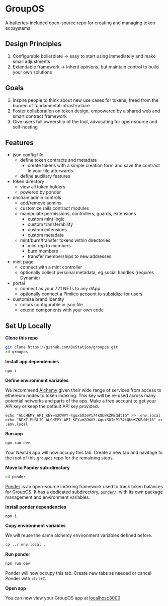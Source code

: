 # GroupOS 

A batteries-included open-source repo for creating and managing token ecosystems.

## Design Principles
1. Configurable boilerplate -> easy to start using immediately and make small adjustments
2. Extendable framework -> inherit opinions, but maintain control to build your own solutions

## Goals
1. Inspire people to think about new use cases for tokens, freed from the burden of fundamental infrastructure
2. Foster collaboration on token design, empowered by a shared web and smart contract framework
3. Give users full ownership of the tool, advocating for open-source and self-hosting

## Features
* json config file
  * define token contracts and metadata
    * create tokens with a simple creation form and save the contract in your file afterwards
  * define auxiliary features
* token directory
  * view all token holders
  * powered by ponder
* onchain admin controls
  * add/remove admins
  * customize rails contract modules
  * manipulate permissions, controllers, guards, extensions
    * custom mint logic
    * custom transferability
    * custom extensions
    * custom metadata
  * mint/burn/transfer tokens within directories
    * mint rep to members
    * burn members
    * transfer memberships to new addresses
* mint page
  * connect with a mint controller
  * optionally collect personal metadata, eg social handles (requires Dynamic)
* portal
  * connect as your 721 NFTs to any dApp
  * optionally connect a Pimlico account to subsidize for users
* customize brand identity
  * colors configurable in json file
  * extend components with your own code

## Set Up Locally

**Clone this repo**

```bash
git clone https://github.com/0xStation/groupos.git
cd groupos
```

**Install app dependencies**

```bash
npm i
```

**Define environment variables**

We recommend [Alchemy](https://www.alchemy.com/) given their wide range of services from access to ethereum nodes to token indexing.
This key will be re-used across many potential networks and parts of the app. Make a free account to get your API key or keep the default
API key provided.

```
echo "ALCHEMY_API_KEY=m2OWVY-4guxSOIeP174kQUwKZKBddt16" >> .env.local
echo "NEXT_PUBLIC_ALCHEMY_API_KEY=m2OWVY-4guxSOIeP174kQUwKZKBddt16" >> .env.local
```

**Run app**

```bash
npm run dev
```

Your NextJS app will now occupy this tab. Create a new tab and navitage to the root of this `groupos` repo for the remaining steps.

**Move to Ponder sub-directory**

```bash
cd ponder
```

[Ponder](https://ponder.sh/) is an open-source indexing framework used to track token balances for GroupOS. It has a dedicated subdirectory, [`ponder/`](./ponder), 
with its own package management and environment variables.

**Install ponder dependencies**

```bash
npm i
```

**Copy environment variables**

We will reuse the same alchemy environment variables defined before.

```bash
cp ../.env.local .
```

**Run ponder**

```bash
npm run dev
```

Ponder will now occupy this tab. Create new tabs as needed or cancel Ponder with `ctrl+C`.

**Open app**

You can now view your GroupOS app at [localhost:3000](http://localhost:3000/)

